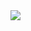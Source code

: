 <img src="https://res.cloudinary.com/dnwmgftf8/image/upload/v1694962191/CleanShot_2023-09-17_at_16.49.41_vtkjte.png" />
